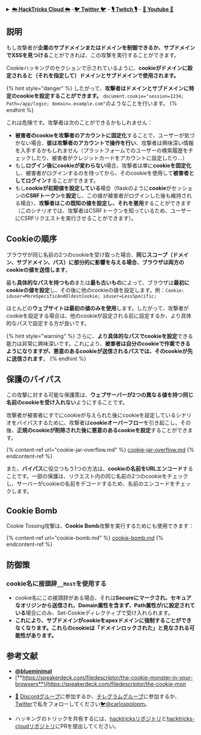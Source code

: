 <details>

<summary><a href="https://cloud.hacktricks.xyz/pentesting-cloud/pentesting-cloud-methodology"><strong>☁️ HackTricks Cloud ☁️</strong></a> -<a href="https://twitter.com/hacktricks_live"><strong>🐦 Twitter 🐦</strong></a> - <a href="https://www.twitch.tv/hacktricks_live/schedule"><strong>🎙️ Twitch 🎙️</strong></a> - <a href="https://www.youtube.com/@hacktricks_LIVE"><strong>🎥 Youtube 🎥</strong></a></summary>

- **サイバーセキュリティ会社**で働いていますか？ **HackTricksで会社を宣伝**したいですか？または、**最新バージョンのPEASSにアクセスしたり、HackTricksをPDFでダウンロード**したいですか？[**SUBSCRIPTION PLANS**](https://github.com/sponsors/carlospolop)をチェックしてください！

- 独占的な[**NFT**](https://opensea.io/collection/the-peass-family)のコレクションである[**The PEASS Family**](https://opensea.io/collection/the-peass-family)を発見してください。

- [**公式のPEASS＆HackTricksのグッズ**](https://peass.creator-spring.com)を手に入れましょう。

- **[💬](https://emojipedia.org/speech-balloon/) Discordグループ**に参加するか、[**telegramグループ**](https://t.me/peass)に参加するか、**Twitter**で**フォロー**してください[**🐦**](https://github.com/carlospolop/hacktricks/tree/7af18b62b3bdc423e11444677a6a73d4043511e9/\[https:/emojipedia.org/bird/README.md)[**@carlospolopm**](https://twitter.com/hacktricks_live)**。**

- **ハッキングのトリックを共有するには、[hacktricksリポジトリ](https://github.com/carlospolop/hacktricks)と[hacktricks-cloudリポジトリ](https://github.com/carlospolop/hacktricks-cloud)にPRを提出してください。**

</details>


## 説明

もし攻撃者が**企業のサブドメインまたはドメインを制御できるか、サブドメインでXSSを見つける**ことができれば、この攻撃を実行することができます。

Cookieハッキングのセクションで示されているように、**cookieがドメインに設定されると（それを指定して）ドメインとサブドメインで使用されます。**

{% hint style="danger" %}
したがって、**攻撃者はドメインとサブドメインに特定のcookieを設定することができます。** `document.cookie="session=1234; Path=/app/login; domain=.example.com"`のようなことを行います。
{% endhint %}

これは危険です。攻撃者は次のことができるかもしれません：

* **被害者のcookieを攻撃者のアカウントに固定化**することで、ユーザーが気づかない場合、**彼は攻撃者のアカウントで操作を行い**、攻撃者は興味深い情報を入手するかもしれません（プラットフォームでのユーザーの検索履歴をチェックしたり、被害者がクレジットカードをアカウントに設定したり...）
* もし**ログイン後にcookieが変わらない**場合、攻撃者は単に**cookieを固定化**し、被害者がログインするのを待ってから、そのcookieを使用して**被害者としてログイン**することができます。
* もし**cookieが初期値を設定している**場合（flaskのように**cookie**がセッションの**CSRFトークン**を**設定**し、この値が被害者がログインした後も維持される場合）、**攻撃者はこの既知の値を設定し、それを悪用**することができます（このシナリオでは、攻撃者はCSRFトークンを知っているため、ユーザーにCSRFリクエストを実行させることができます）。

## Cookieの順序

ブラウザが同じ名前の2つのcookieを受け取った場合、**同じスコープ（ドメイン、サブドメイン、パス）に部分的に影響を与える場合、ブラウザは両方のcookieの値を送信します**。

最も**具体的なパスを持つもの**または**最も古いもの**によって、ブラウザは**最初にcookieの値を設定**し、その後に他のcookieの値を設定します。例：`Cookie: iduser=MoreSpecificAndOldestCookie; iduser=LessSpecific;`

ほとんどの**ウェブサイトは最初の値のみを使用**します。したがって、攻撃者がcookieを設定する場合は、他のcookieが設定される前に設定するか、より具体的なパスで設定する方が良いです。

{% hint style="warning" %}
さらに、**より具体的なパスでcookieを設定**できる能力は非常に興味深いです。これにより、**被害者は自分のcookieで作業できるようになりますが、悪意のあるcookieが送信されるパスでは、そのcookieが先に送信されます**。
{% endhint %}

## 保護のバイパス

この攻撃に対する可能な保護策は、**ウェブサーバーが2つの異なる値を持つ同じ名前のcookieを受け入れない**ようにすることです。

攻撃者が被害者にすでにcookieが与えられた後にcookieを設定しているシナリオをバイパスするために、攻撃者は**cookieオーバーフロー**を引き起こし、その後、**正規のcookieが削除された後に悪意のあるcookieを設定**することができます。

{% content-ref url="cookie-jar-overflow.md" %}
[cookie-jar-overflow.md](cookie-jar-overflow.md)
{% endcontent-ref %}

また、**バイパス**に役立つもう1つの方法は、**cookieの名前をURLエンコード**することです。一部の保護は、リクエスト内の同じ名前の2つのcookieをチェックし、サーバーがcookieの名前をデコードするため、名前のエンコードをチェックします。

## Cookie Bomb

Cookie Tossing攻撃は、**Cookie Bomb**攻撃を実行するためにも使用できます：

{% content-ref url="cookie-bomb.md" %}
[cookie-bomb.md](cookie-bomb.md)
{% endcontent-ref %}

## 防御策

### cookie名に接頭辞`__Host`を使用する

* cookie名にこの接頭辞がある場合、それは**Secureにマークされ、セキュアなオリジンから送信され、Domain属性を含まず、Path属性が/に設定されている**場合にのみ、Set-Cookieディレクティブで受け入れられます。
* **これにより、サブドメインがcookieをapexドメインに強制することができなくなります。これらのcookieは「ドメインロックされた」と見なされる可能性があります。**

## 参考文献

* [**@blueminimal**](https://twitter.com/blueminimal)
* [**https://speakerdeck.com/filedescriptor/the-cookie-monster-in-your-browsers**](https://speakerdeck.com/filedescriptor/the-cookie-mon
- [💬](https://emojipedia.org/speech-balloon/) [Discordグループ](https://discord.gg/hRep4RUj7f)に参加するか、[テレグラムグループ](https://t.me/peass)に参加するか、[Twitter](https://twitter.com/hacktricks_live)で私をフォローしてください[🐦](https://github.com/carlospolop/hacktricks/tree/7af18b62b3bdc423e11444677a6a73d4043511e9/\[https:/emojipedia.org/bird/README.md)[@carlospolopm](https://twitter.com/hacktricks_live)。

- ハッキングのトリックを共有するには、[hacktricksリポジトリ](https://github.com/carlospolop/hacktricks)と[hacktricks-cloudリポジトリ](https://github.com/carlospolop/hacktricks-cloud)にPRを提出してください。
